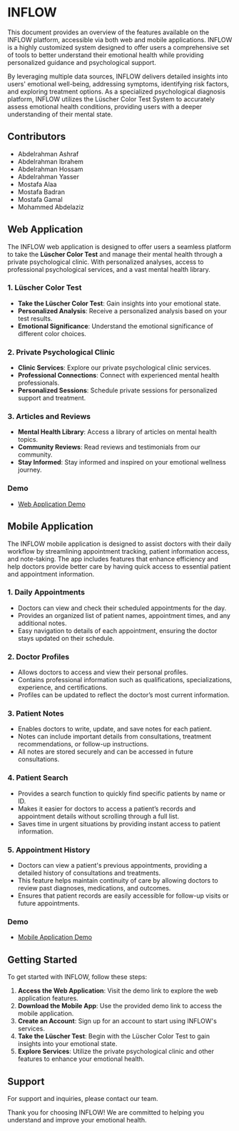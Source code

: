 # INFLOW

This document provides an overview of the features available on the INFLOW platform, accessible via both web and mobile applications. INFLOW is a highly customized system designed to offer users a comprehensive set of tools to better understand their emotional health while providing personalized guidance and psychological support.

By leveraging multiple data sources, INFLOW delivers detailed insights into users' emotional well-being, addressing symptoms, identifying risk factors, and exploring treatment options. As a specialized psychological diagnosis platform, INFLOW utilizes the Lüscher Color Test System to accurately assess emotional health conditions, providing users with a deeper understanding of their mental state.

## Contributors

- Abdelrahman Ashraf
- Abdelrahman Ibrahem
- Abdelrahman Hossam
- Abdelrahman Yasser
- Mostafa Alaa
- Mostafa Badran
- Mostafa Gamal
- Mohammed Abdelaziz

## Web Application
The INFLOW web application is designed to offer users a seamless platform to take the **Lüscher Color Test** and manage their mental health through a private psychological clinic. With personalized analyses, access to professional psychological services, and a vast mental health library.

### 1. Lüscher Color Test
- **Take the Lüscher Color Test**: Gain insights into your emotional state.
- **Personalized Analysis**: Receive a personalized analysis based on your test results.
- **Emotional Significance**: Understand the emotional significance of different color choices.

### 2. Private Psychological Clinic
- **Clinic Services**: Explore our private psychological clinic services.
- **Professional Connections**: Connect with experienced mental health professionals.
- **Personalized Sessions**: Schedule private sessions for personalized support and treatment.

### 3. Articles and Reviews
- **Mental Health Library**: Access a library of articles on mental health topics.
- **Community Reviews**: Read reviews and testimonials from our community.
- **Stay Informed**: Stay informed and inspired on your emotional wellness journey.

### Demo
- [Web Application Demo](https://drive.google.com/file/d/1HvUEA-rOZ98_m-P3WQ3629l9T8ou8Npa/view)

## Mobile Application
The INFLOW mobile application is designed to assist doctors with their daily workflow by streamlining appointment tracking, patient information access, and note-taking. The app includes features that enhance efficiency and help doctors provide better care by having quick access to essential patient and appointment information.

### 1. **Daily Appointments**
   - Doctors can view and check their scheduled appointments for the day.
   - Provides an organized list of patient names, appointment times, and any additional notes.
   - Easy navigation to details of each appointment, ensuring the doctor stays updated on their schedule.

### 2. **Doctor Profiles**
   - Allows doctors to access and view their personal profiles.
   - Contains professional information such as qualifications, specializations, experience, and certifications.
   - Profiles can be updated to reflect the doctor’s most current information.

### 3. **Patient Notes**
   - Enables doctors to write, update, and save notes for each patient.
   - Notes can include important details from consultations, treatment recommendations, or follow-up instructions.
   - All notes are stored securely and can be accessed in future consultations.

### 4. **Patient Search**
   - Provides a search function to quickly find specific patients by name or ID.
   - Makes it easier for doctors to access a patient’s records and appointment details without scrolling through a full list.
   - Saves time in urgent situations by providing instant access to patient information.

### 5. **Appointment History**
   - Doctors can view a patient's previous appointments, providing a detailed history of consultations and treatments.
   - This feature helps maintain continuity of care by allowing doctors to review past diagnoses, medications, and outcomes.
   - Ensures that patient records are easily accessible for follow-up visits or future appointments.

### Demo
- [Mobile Application Demo](https://drive.google.com/file/d/1vk8ATH4dwgtbeZ6mEEPmfO_yzp2ks09O/view)

## Getting Started

To get started with INFLOW, follow these steps:

1. **Access the Web Application**: Visit the demo link to explore the web application features.
2. **Download the Mobile App**: Use the provided demo link to access the mobile application.
3. **Create an Account**: Sign up for an account to start using INFLOW's services.
4. **Take the Lüscher Test**: Begin with the Lüscher Color Test to gain insights into your emotional state.
5. **Explore Services**: Utilize the private psychological clinic and other features to enhance your emotional health.

## Support

For support and inquiries, please contact our team.

Thank you for choosing INFLOW! We are committed to helping you understand and improve your emotional health.
